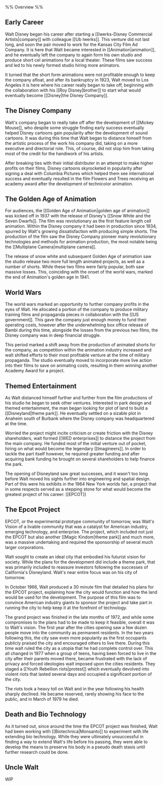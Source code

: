 %% Overview %%

## Early Career

Walt Disney began his career after starting a [[Iwerks-Disney Commercial Artists|company]] with colleague [[Ub Iwerks]]. This venture did not last long, and soon the pair moved to work for the Kansas City Film Ad Company. It is here that Walt became interested in [[Animation|animation]], and he eventually left the company to again form his own studio and produce short cel animations for a local theater. These films saw success and led to his newly formed studio hiring more animators.

It turned that the short form animations were not profitable enough to keep the company afloat, and after its bankruptcy in 1923, Walt moved to Los Angeles it is here where his career really began to take off, beginning with the collaboration with his [[Roy Disney|brother]] to start what would eventually become [[Disney|the Disney Company]].

## The Disney Company

Walt's company began to really take off after the development of [[Mickey Mouse]], who despite some struggle finding early success eventually helped Disney cartoons gain popularity after the development of sound cartoons. It was during this time that Walt began to distance himself from the artistic process of the work his company did, taking on a more executive and directorial role. This, of course, did not stop him from taking most of the credit for the handiwork of his artists.

After breaking ties with their initial distributer in an attempt to make higher profits on their films, Disney cartoons skyrocketed in popularity after signing a deal with Columbia Pictures which helped them see international success and eventually resulted in the film Flowers and Trees receiving an academy award after the development of technicolor animation.

## The Golden Age of Animation

For audiences, the [[Golden Age of Animation|golden age of animation]] was kicked off in 1937 with the release of Disney's [[Snow White and the Seven Dwarfs]]. The film was revolutionary as the first feature length cell animation. Within the Disney company it had been in production since 1934, spurred by Walt's growing dissatisfaction with producing simple shorts. The production of the film saw the Disney Company pioneer many revolutionary technologies and methods for animation production, the most notable being the [[Multiplane Camera|multiplane camera]]. 

The release of snow white and subsequent Golden Age of animation saw the studio release two more full length animated projects, as well as a number of shorts. While these two films were fairly popular, both saw massive losses. This, coinciding with the onset of the world wars, marked the end of Animation's golden age in 1941.

## World Wars

The world wars marked an opportunity to further company profits in the eyes of Walt. He allocated a portion of the company to produce military training films and propaganda pieces in collaboration with the [[US government]]. This gave the company just enough money to fund their operating costs, however after the underwhelming box office release of Bambi during this time, alongside the losses from the previous two films, the Disney company was in deep financial struggle. 

This period marked a shift away from the production of animated shorts for the company, as competition within the animation industry increased and walt shifted efforts to their most profitable venture at the time of military propaganda. The studio eventually moved to incorporate more live action into their films to save on animating costs, resulting in them winning another Academy Award for a project.

## Themed Entertainment

As Walt distanced himself further and further from the film productions of his studio he began to seek other ventures. Interested in park design and themed entertainment, the man began looking for plot of land to build a [[Disneyland|theme park]]. He eventually settled on a sizable plot in Anaheim south of Burbank where the Disney company was headquartered at the time.

Worried the project might incite criticism or create friction with the Disney shareholders, walt formed [[WED enterprises]] to distance the project from the main company. He funded most of the initial venture out of pocket, hiring on what would become the legendary [[Imagineers]]. In order to tackle the part itself however, he required greater funding and after acquiring bank funding he brought on several shareholders to help finance the park.

The opening of Disneyland saw great successes, and it wasn't too long before Walt moved his sights further into engineering and spatial design. Part of this were his exhibits in the 1964 New York worlds fair, a project that in some respects served as a stepping stone for what would become the greatest project of his career: [[EPCOT]]

## The Epcot Project

EPCOT, or the experimental prototype community of tomorrow, was Walt's Vision of a livable community that was a catalyst for American industry, emerging technology, and enterprise. The project, which included not just the EPCOT but also another [[Magic Kindom|theme park]] and much more, was a massive undertaking and required the sponsorship of several much larger corporations.

Walt sought to create an ideal city that embodied his futurist vision for society. While the plans for the development did include a theme park, that was primarily included to reassure investors following the successes of California's Disneyland. Walt's near entire focus was on his city of tomorrow.

In October 1966, Walt produced a 30 minute film that detailed his plans for the EPCOT project, explaining how the city would function and how the land would be used for the development. The purpose of this film was to convince American industry giants to sponsor the project and take part in running the city to help keep it at the forefront of technology.

The grand project was finished in the late months of 1972, and while some compromises to the plans had to be made to keep it feasible, overall it was to Walt's vision. The first year after the cities opening saw a few dozen people move into the community as permanent residents. In the two years following this, the city saw even more popularity as the first occupants publicly praised the city and encouraged others to live there. During this time walt ruled the city as a utopia that he had complete control over. This all changed in 1977 when a group of teens, having been forced to live in the city after their parents moved there, became frustrated with the lack of privacy and forced ideologies walt imposed upon the cities residents. They staged a [[Youth Rebellion riots|protest]] which eventually devolved into violent riots that lasted several days and occupied a significant portion of the city. 

The riots took a heavy toll on Walt and in the year following his health sharply declined. He became reserved, rarely showing his face to the public, and in March of 1979 he died.
## Death and Bio Technology

As it turned out, since around the time the EPCOT project was finished, Walt had been working with [[Biotechnica|Monsanto]] to experiment with life extending bio technology. While they were ultimately unsuccessful in finding a way to extend Walt's life before his passing, they were able to develop the means to preserve his body in a pseudo death stasis until further research could be done. 
## Uncle Walt

WIP